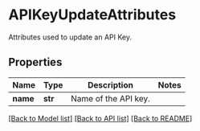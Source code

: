 # APIKeyUpdateAttributes

Attributes used to update an API Key.

## Properties

| Name     | Type    | Description          | Notes |
| -------- | ------- | -------------------- | ----- |
| **name** | **str** | Name of the API key. |

[[Back to Model list]](README.md#documentation-for-models) [[Back to API list]](README.md#documentation-for-api-endpoints) [[Back to README]](README.md)
